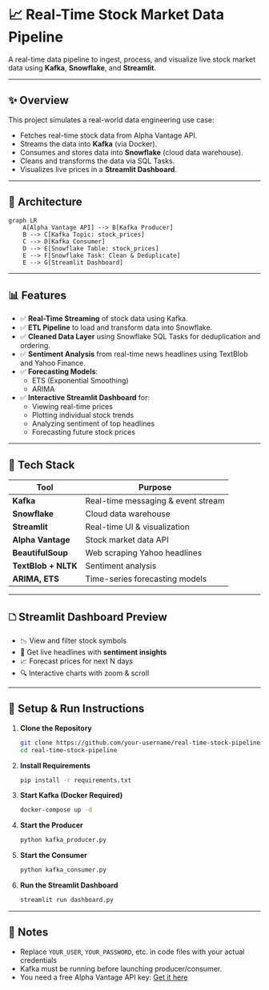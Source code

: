 # 📈 Real-Time Stock Market Data Pipeline

A real-time data pipeline to ingest, process, and visualize live stock market data using **Kafka**, **Snowflake**, and **Streamlit**.

---

## ✨ Overview

This project simulates a real-world data engineering use case:

- Fetches real-time stock data from Alpha Vantage API.
- Streams the data into **Kafka** (via Docker).
- Consumes and stores data into **Snowflake** (cloud data warehouse).
- Cleans and transforms the data via SQL Tasks.
- Visualizes live prices in a **Streamlit Dashboard**.

---

## 🧱 Architecture

```mermaid
graph LR
    A[Alpha Vantage API] --> B[Kafka Producer]
    B --> C[Kafka Topic: stock_prices]
    C --> D[Kafka Consumer]
    D --> E[Snowflake Table: stock_prices]
    E --> F[Snowflake Task: Clean & Deduplicate]
    E --> G[Streamlit Dashboard]
```

---

## 📊 Features

- ✅ **Real-Time Streaming** of stock data using Kafka.
- ✅ **ETL Pipeline** to load and transform data into Snowflake.
- ✅ **Cleaned Data Layer** using Snowflake SQL Tasks for deduplication and ordering.
- ✅ **Sentiment Analysis** from real-time news headlines using TextBlob and Yahoo Finance.
- ✅ **Forecasting Models**:
  - ETS (Exponential Smoothing)
  - ARIMA
- ✅ **Interactive Streamlit Dashboard** for:
  - Viewing real-time prices
  - Plotting individual stock trends
  - Analyzing sentiment of top headlines
  - Forecasting future stock prices

---

## 💪 Tech Stack

| Tool              | Purpose                            |
|-------------------|-------------------------------------|
| **Kafka**         | Real-time messaging & event stream  |
| **Snowflake**     | Cloud data warehouse                |
| **Streamlit**     | Real-time UI & visualization        |
| **Alpha Vantage** | Stock market data API               |
| **BeautifulSoup** | Web scraping Yahoo headlines        |
| **TextBlob + NLTK** | Sentiment analysis               |
| **ARIMA, ETS**    | Time-series forecasting models      |

---

## 🗅 Streamlit Dashboard Preview

- 📉 View and filter stock symbols
- 📰 Get live headlines with **sentiment insights**
- 📈 Forecast prices for next N days
- 🔍 Interactive charts with zoom & scroll

---

## 🔐 Setup & Run Instructions

1. **Clone the Repository**
   ```bash
   git clone https://github.com/your-username/real-time-stock-pipeline.git
   cd real-time-stock-pipeline
   ```

2. **Install Requirements**
   ```bash
   pip install -r requirements.txt
   ```

3. **Start Kafka (Docker Required)**
   ```bash
   docker-compose up -d
   ```

4. **Start the Producer**
   ```bash
   python kafka_producer.py
   ```

5. **Start the Consumer**
   ```bash
   python kafka_consumer.py
   ```

6. **Run the Streamlit Dashboard**
   ```bash
   streamlit run dashboard.py
   ```

---

## 📌 Notes

- Replace `YOUR_USER`, `YOUR_PASSWORD`, etc. in code files with your actual credentials 
- Kafka must be running before launching producer/consumer.
- You need a free Alpha Vantage API key: [Get it here](https://www.alphavantage.co/support/#api-key)

